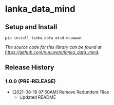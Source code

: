 # lanka_data_mind

## Setup and Install

```
pip install lanka_data_mind-nuuuwan
```

*The source code for this library can be found at https://github.com/nuuuwan/lanka_data_mind.*


## Release History

### 1.0.0 (PRE-RELEASE)
* [2021-08-18 07:50AM] Remove Redundent Files
  * Updated README
